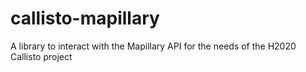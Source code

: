 # callisto-mapillary
A library to interact with the Mapillary API for the needs of the H2020 Callisto project
